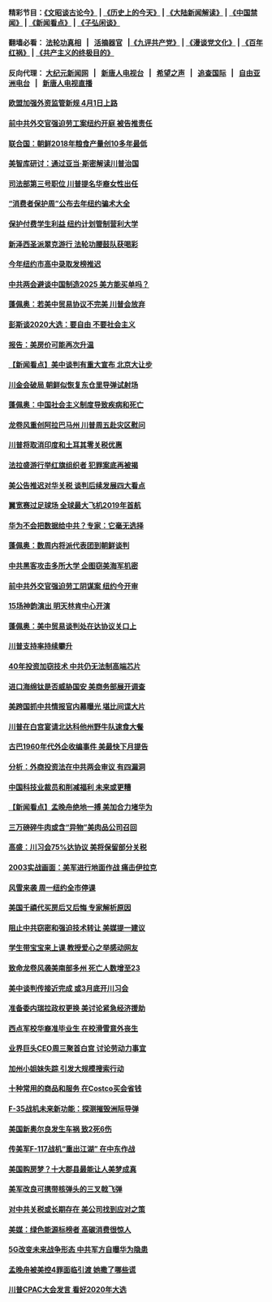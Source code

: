 #### 精彩节目：[《文昭谈古论今》](http://139.180.197.195/wenzhao) | [《历史上的今天》](http://139.180.197.195/today-in-history) | [《大陆新闻解读》](http://139.180.197.195/ntdtv-comedy) | [《中国禁闻》](http://139.180.197.195/ntdtv-news) | [《新闻看点》](http://139.180.197.195/news-insight) | [《子弘闲谈》](http://139.180.197.195/zihongxiantan/) 

 #### 翻墙必看： [法轮功真相](http://139.180.197.195:10000/videos/truth.html) &nbsp;&nbsp;|&nbsp;&nbsp; [活摘器官](http://139.180.197.195:10000/videos/res/Organs/) &nbsp;&nbsp;|[《九评共产党》](http://139.180.197.195:10000/videos/jiuping) | [《漫谈党文化》](http://139.180.197.195:10000/videos/mtdwh) | [《百年红祸》](http://139.180.197.195:10000/videos/bnhh) | [《共产主义的终极目的》](http://139.180.197.195:10000/videos/res/zjmd) 

 #### 反向代理： [大纪元新闻网](http://139.180.197.195:10080/) &nbsp;&nbsp;|&nbsp;&nbsp; [新唐人电视台](http://139.180.197.195:8000/) &nbsp;&nbsp;|&nbsp;&nbsp; [希望之声](http://139.180.197.195:8200/) &nbsp;&nbsp;|&nbsp;&nbsp; [追查国际](http://139.180.197.195:10010/) &nbsp;&nbsp;|&nbsp;&nbsp; [自由亚洲电台](http://139.180.197.195:9800/) &nbsp;&nbsp;|&nbsp;&nbsp; [新唐人电视直播](http://139.180.197.195/) 

#### [欧盟加强外资监管新规 4月1日上路](../pages/nsc412/n11093613.md?t=03061836) 

#### [前中共外交官强迫劳工案纽约开庭 被告推责任](../pages/nsc412/n11092312.md?t=03061836) 

#### [联合国：朝鲜2018年粮食产量创10多年最低](../pages/nsc412/n11093402.md?t=03061836) 

#### [美智库研讨：通过亚当·斯密解读川普治国](../pages/nsc412/n11092535.md?t=03061836) 

#### [司法部第三号职位 川普提名华裔女性出任](../pages/nsc412/n11091846.md?t=03061836) 

#### [“消费者保护周”公布去年纽约骗术大全](../pages/nsc412/n11092345.md?t=03061836) 

#### [保护付费学生利益  纽约计划管制营利大学](../pages/nsc412/n11092356.md?t=03061836) 

#### [新泽西圣派翠克游行 法轮功腰鼓队获喝彩](../pages/nsc412/n11092319.md?t=03061836) 

#### [今年纽约市高中录取发榜推迟](../pages/nsc412/n11092341.md?t=03061836) 

#### [中共两会避谈中国制造2025 美方能买单吗？](../pages/nsc412/n11091385.md?t=03061836) 

#### [蓬佩奥：若美中贸易协议不完美 川普会放弃](../pages/nsc412/n11091758.md?t=03061836) 

#### [彭斯谈2020大选：要自由 不要社会主义](../pages/nsc412/n11091430.md?t=03061836) 

#### [报告：美房价可能再次升温](../pages/nsc412/n11091518.md?t=03061836) 

#### [【新闻看点】美中谈判有重大宣布 北京大让步](../pages/nsc412/n11091194.md?t=03061836) 

#### [川金会破局 朝鲜似恢复东仓里导弹试射场](../pages/nsc412/n11091351.md?t=03061836) 

#### [蓬佩奥：中国社会主义制度导致疾病和死亡](../pages/nsc412/n11091541.md?t=03061836) 

#### [龙卷风重创阿拉巴马州 川普周五赴灾区慰问](../pages/nsc412/n11091402.md?t=03061836) 

#### [川普将取消印度和土耳其零关税优惠](../pages/nsc412/n11091250.md?t=03061836) 

#### [法拉盛游行举红旗组织者 犯罪案底再被揭](../pages/nsc412/n11091569.md?t=03061836) 

#### [美公告推迟对华关税 谈判后续发展四大看点](../pages/nsc412/n11091311.md?t=03061836) 

#### [翼宽赛过足球场 全球最大飞机2019年首航](../pages/nsc412/n11091072.md?t=03061836) 

#### [华为不会把数据给中共？专家：它毫无选择](../pages/nsc412/n11091261.md?t=03061836) 

#### [蓬佩奥：数周内将派代表团到朝鲜谈判](../pages/nsc412/n11091119.md?t=03061836) 

#### [中共黑客攻击多所大学 企图窃美海军机密](../pages/nsc412/n11091170.md?t=03061836) 

#### [前中共外交官强迫劳工阴谋案 纽约今开审](../pages/nsc412/n11090001.md?t=03061836) 

#### [15场神韵演出 明天林肯中心开演](../pages/nsc412/n11089990.md?t=03061836) 

#### [蓬佩奥：美中贸易谈判处在达协议关口上](../pages/nsc412/n11089620.md?t=03061836) 

#### [川普支持率持续攀升](../pages/nsc412/n11089760.md?t=03061836) 

#### [40年投资加窃技术 中共仍无法制高端芯片](../pages/nsc412/n11089086.md?t=03061836) 

#### [进口海绵钛是否威胁国安 美商务部展开调查](../pages/nsc412/n11089546.md?t=03061836) 

#### [美跨国抓中共情报官内幕曝光 堪比间谍大片](../pages/nsc412/n11089282.md?t=03061836) 

#### [川普在白宫宴请北达科他州野牛队速食大餐](../pages/nsc412/n11089308.md?t=03061836) 

#### [古巴1960年代外企收编事件 美最快下月提告](../pages/nsc412/n11089128.md?t=03061836) 

#### [分析：外商投资法在中共两会审议 有四漏洞](../pages/nsc412/n11089055.md?t=03061836) 

#### [中国科技业裁员和削减福利 未来或更糟](../pages/nsc412/n11089091.md?t=03061836) 

#### [【新闻看点】孟晚舟绝地一搏 美加合力堵华为](../pages/nsc412/n11088953.md?t=03061836) 

#### [三万磅碎牛肉或含“异物”美肉品公司召回](../pages/nsc412/n11088831.md?t=03061836) 

#### [高盛：川习会75%达协议 美将保留部分关税](../pages/nsc412/n11088120.md?t=03061836) 

#### [2003实战画面：美军进行地面作战 痛击伊拉克](../pages/nsc412/n11088010.md?t=03061836) 

#### [风雪来袭 周一纽约全市停课](../pages/nsc412/n11087247.md?t=03061836) 

#### [美国千禧代买房后又后悔 专家解析原因](../pages/nsc412/n11087415.md?t=03061836) 

#### [阻止中共窃密和强迫技术转让 美媒提一建议](../pages/nsc412/n11087339.md?t=03061836) 

#### [学生带宝宝来上课 教授爱心之举感动网友](../pages/nsc412/n11086804.md?t=03061836) 

#### [致命龙卷风袭美南部多州 死亡人数增至23](../pages/nsc412/n11087008.md?t=03061836) 

#### [美中谈判传接近完成 或3月底开川习会](../pages/nsc412/n11086539.md?t=03061836) 

#### [准备委内瑞拉政权更换 美讨论紧急经济援助](../pages/nsc412/n11086396.md?t=03061836) 

#### [西点军校华裔准毕业生 在校滑雪意外丧生](../pages/nsc412/n11086343.md?t=03061836) 

#### [业界巨头CEO周三聚首白宫 讨论劳动力事宜](../pages/nsc412/n11086331.md?t=03061836) 

#### [加州小姐妹失踪 引发大规模搜索行动](../pages/nsc412/n11086302.md?t=03061836) 

#### [十种常用的商品和服务 在Costco买会省钱](../pages/nsc412/n11083409.md?t=03061836) 

#### [F-35战机未来新功能：探测摧毁洲际导弹](../pages/nsc412/n11084576.md?t=03061836) 

#### [美国新奥尔良发生车祸 致2死6伤](../pages/nsc412/n11085688.md?t=03061836) 

#### [传美军F-117战机“重出江湖” 在中东作战](../pages/nsc412/n11085560.md?t=03061836) 

#### [美国购房梦？十大郡县最能让人美梦成真](../pages/nsc412/n11084365.md?t=03061836) 

#### [美军改良可携带核弹头的三叉戟飞弹](../pages/nsc412/n11085360.md?t=03061836) 

#### [对中共关税或长期存在 美公司找到应对之策](../pages/nsc412/n11084764.md?t=03061836) 

#### [美媒：绿色能源标榜者 高碳消费很惊人](../pages/nsc412/n11085202.md?t=03061836) 

#### [5G改变未来战争形态 中共军方自曝华为隐患](../pages/nsc412/n11080193.md?t=03061836) 

#### [孟晚舟被美控4罪面临引渡 她撒了哪些谎](../pages/nsc412/n11084821.md?t=03061836) 

#### [川普CPAC大会发言 看好2020年大选](../pages/nsc412/n11084682.md?t=03061836) 

